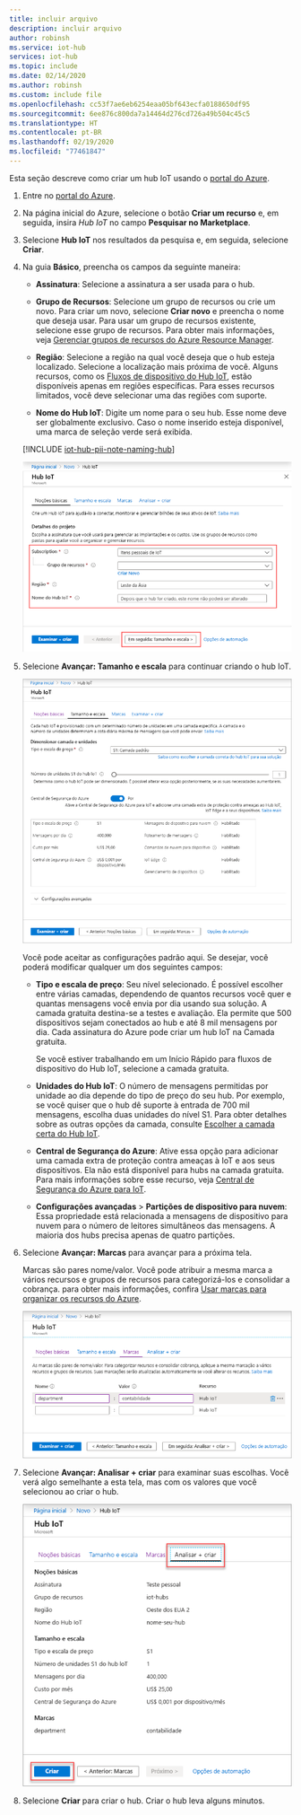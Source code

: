 ```yaml
---
title: incluir arquivo
description: incluir arquivo
author: robinsh
ms.service: iot-hub
services: iot-hub
ms.topic: include
ms.date: 02/14/2020
ms.author: robinsh
ms.custom: include file
ms.openlocfilehash: cc53f7ae6eb6254eaa05bf643ecfa0188650df95
ms.sourcegitcommit: 6ee876c800da7a14464d276cd726a49b504c45c5
ms.translationtype: HT
ms.contentlocale: pt-BR
ms.lasthandoff: 02/19/2020
ms.locfileid: "77461847"
---
```

Esta seção descreve como criar um hub IoT usando o [portal do Azure](https://portal.azure.com).

1. Entre no [portal do Azure](https://portal.azure.com).

1. Na página inicial do Azure, selecione o botão **Criar um recurso** e, em seguida, insira *Hub IoT* no campo **Pesquisar no Marketplace**.

1. Selecione **Hub IoT** nos resultados da pesquisa e, em seguida, selecione **Criar**.

1. Na guia **Básico**, preencha os campos da seguinte maneira:

   - **Assinatura**: Selecione a assinatura a ser usada para o hub.

   - **Grupo de Recursos**: Selecione um grupo de recursos ou crie um novo. Para criar um novo, selecione **Criar novo** e preencha o nome que deseja usar. Para usar um grupo de recursos existente, selecione esse grupo de recursos. Para obter mais informações, veja [Gerenciar grupos de recursos do Azure Resource Manager](../articles/azure-resource-manager/management/manage-resource-groups-portal.md).

   - **Região**: Selecione a região na qual você deseja que o hub esteja localizado. Selecione a localização mais próxima de você. Alguns recursos, como os [Fluxos de dispositivo do Hub IoT](../articles/iot-hub/iot-hub-device-streams-overview.md), estão disponíveis apenas em regiões específicas. Para esses recursos limitados, você deve selecionar uma das regiões com suporte.

   - **Nome do Hub IoT**: Digite um nome para o seu hub. Esse nome deve ser globalmente exclusivo. Caso o nome inserido esteja disponível, uma marca de seleção verde será exibida.

   [!INCLUDE [iot-hub-pii-note-naming-hub](iot-hub-pii-note-naming-hub.md)]

   ![Criar um hub no portal do Azure](./media/iot-hub-include-create-hub/iot-hub-create-screen-basics.png)

1. Selecione **Avançar: Tamanho e escala** para continuar criando o hub IoT.

   ![Definir o tamanho e a escala para um novo hub usando o portal do Azure](./media/iot-hub-include-create-hub/iot-hub-create-screen-size-scale.png)

   Você pode aceitar as configurações padrão aqui. Se desejar, você poderá modificar qualquer um dos seguintes campos: 

    - **Tipo e escala de preço**: Seu nível selecionado. É possível escolher entre várias camadas, dependendo de quantos recursos você quer e quantas mensagens você envia por dia usando sua solução. A camada gratuita destina-se a testes e avaliação. Ela permite que 500 dispositivos sejam conectados ao hub e até 8 mil mensagens por dia. Cada assinatura do Azure pode criar um hub IoT na Camada gratuita. 

      Se você estiver trabalhando em um Início Rápido para fluxos de dispositivo do Hub IoT, selecione a camada gratuita.

    - **Unidades do Hub IoT**: O número de mensagens permitidas por unidade ao dia depende do tipo de preço do seu hub. Por exemplo, se você quiser que o hub dê suporte à entrada de 700 mil mensagens, escolha duas unidades do nível S1.
    Para obter detalhes sobre as outras opções da camada, consulte [Escolher a camada certa do Hub IoT](../articles/iot-hub/iot-hub-scaling.md).

    - **Central de Segurança do Azure**: Ative essa opção para adicionar uma camada extra de proteção contra ameaças à IoT e aos seus dispositivos. Ela não está disponível para hubs na camada gratuita. Para mais informações sobre esse recurso, veja [Central de Segurança do Azure para IoT](https://docs.microsoft.com/azure/asc-for-iot/).

    - **Configurações avançadas** > **Partições de dispositivo para nuvem**: Essa propriedade está relacionada a mensagens de dispositivo para nuvem para o número de leitores simultâneos das mensagens. A maioria dos hubs precisa apenas de quatro partições.

1.  Selecione **Avançar: Marcas** para avançar para a próxima tela.

    Marcas são pares nome/valor. Você pode atribuir a mesma marca a vários recursos e grupos de recursos para categorizá-los e consolidar a cobrança. para obter mais informações, confira [Usar marcas para organizar os recursos do Azure](../articles/azure-resource-manager/management/tag-resources.md).

    ![Atribuir marcas para o hub usando o portal do Azure](./media/iot-hub-include-create-hub/iot-hub-create-tabs.png)

1.  Selecione **Avançar: Analisar + criar** para examinar suas escolhas. Você verá algo semelhante a esta tela, mas com os valores que você selecionou ao criar o hub. 

    ![Examinar informações para criar o hub](./media/iot-hub-include-create-hub/iot-hub-create-review.png)

1.  Selecione **Criar** para criar o hub. Criar o hub leva alguns minutos.
